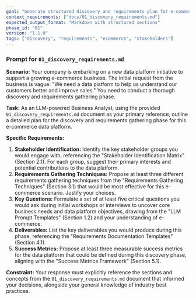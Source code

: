 ```yaml
---
goal: "Generate structured discovery and requirements plan for e-commerce data platform"
context_requirements: ["docs/01_discovery_requirements.md"]
expected_output_format: "Markdown with structured sections"
phase_id: "01"
version: "1.1.0"
tags: ["discovery", "requirements", "ecommerce", "stakeholders"]
---
```


### **Prompt for `01_discovery_requirements.md`**

**Scenario:** Your company is embarking on a new data platform initiative to support a growing e-commerce business. The initial request from the business is vague: "We need a data platform to help us understand our customers better and improve sales." You need to conduct a thorough discovery and requirements gathering phase.

**Task:** As an LLM-powered Business Analyst, using the provided `01_discovery_requirements.md` document as your primary reference, outline a detailed plan for the discovery and requirements gathering phase for this e-commerce data platform.

**Specific Requirements:**
1.  **Stakeholder Identification:** Identify the key stakeholder groups you would engage with, referencing the "Stakeholder Identification Matrix" (Section 2.1). For each group, suggest their primary interests and potential contributions to the data platform.
2.  **Requirements Gathering Techniques:** Propose at least three different requirements gathering techniques from the "Requirements Gathering Techniques" (Section 3.1) that would be most effective for this e-commerce scenario. Justify your choices.
3.  **Key Questions:** Formulate a set of at least five critical questions you would ask during initial workshops or interviews to uncover core business needs and data platform objectives, drawing from the "LLM Prompt Templates" (Section 1.2) and your understanding of e-commerce.
4.  **Deliverables:** List the key deliverables you would produce during this phase, referencing the "Requirements Documentation Templates" (Section 4.1).
5.  **Success Metrics:** Propose at least three measurable success metrics for the data platform that could be defined during this discovery phase, aligning with the "Success Metrics Framework" (Section 5.1).

**Constraint:** Your response must explicitly reference the sections and concepts from the `01_discovery_requirements.md` document that informed your decisions, alongside your general knowledge of industry best practices.
